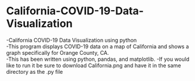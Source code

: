 # California-COVID-19-Data-Visualization
-California COVID-19 Data Visualization using python  
-This program displays COVID-19 data on a map of California and shows a graph specifically for Orange County, CA.  
-This has been written using python, pandas, and matplotlib.
-If you would like to run it be sure to download California.png and have it in the same directory as the .py file  
